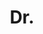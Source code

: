 ---
name: N. Siddharth 
title: Dr.
email: siddharth@iffsid.com
website: https://homepages.inf.ed.ac.uk/snaraya3/
note: 
category: Senior Researcher
photo: 
---